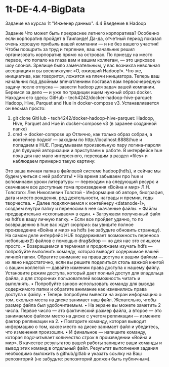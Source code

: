 # 1t-DE-4.4-BigData
Задание на курсах 1t "Инженер данных". 4.4 Введение в Hadoop

Задание
Что может быть прекраснее летнего корпоратива? Особенно если корпоратив пройдет в Таиланде! Да-да, отчетный период показал очень хорошую прибыль вашей компании — и не без вашего участия! Чтобы поощрить за труд и терпение, ваш начальник решил организовать корпоратив прямо на островах. По приезду на место первое, что попало на глаза вам и вашим коллегам, — это цирковое шоу слонов. Зрелище было замечательным, у вас возникла невольная ассоциация и вы воскликнули: «О, оживший Hadoop!». Что же, инициатива, как говорится, ложится на плечи инициатора. Теперь ваш начальник под двойным впечатлением поставил вам первоочередную задачу после отпуска — завести hadoop для задач вашей компании. 
Беремся за дело — и уже по традиции ищем нужный образ docker. Находим его здесь:  GitHub - tech4242/docker-hadoop-hive-parquet: Hadoop, Hive, Parquet and Hue in docker-compose v3.
Устанавливается он весьма просто:
1.	git clone  GitHub - tech4242/docker-hadoop-hive-parquet: Hadoop, Hive, Parquet and Hue in docker-compose v3 (в заранее созданной папке)
2.	cmd → docker-compose up
Отлично, как только образ собран, а контейнер поднят — заходим по http://localhost:8888/hue и попадаем в HUE. Придумываем произвольную пару логина-пароля для будущей авторизации и приступаем к работе. 
В интерфейсе hue пока для нас мало интересного, переходим в раздел «files» и наблюдаем примерно такую картину:
 
Это ваша личная папка в файловой системе hadoop(hdfs), и сейчас мы будем учиться с ней работать!
•	На время забываем про hue и вспоминаем уроки литературы — переходим на следующий ресурс и скачиваем все доступные тома произведения «Война и мир» Л.Н. Толстого:  Лев Николаевич Толстой - Информация об авторе, биография, дата и место рождения, род деятельности, награды и премии, годы творчества.
•	Далее подключаемся к контейнеру «datanode-1», создаем внутри папку и переносим в нее скачанные файлы.
•	Файлы предварительно «схлопываем» в один.
•	Загружаем полученный файл на hdfs в вашу личную папку.
•	Если все пройдет удачно, то по возвращению в hue вас ждет сюрприз: вы увидите полное произведение «Война и мир» на hdfs (не забудьте обновить страницу). На самом деле интерфейс HUE поддерживает возможность переноса небольших(!) файлов с помощью drag&drop — но для нас это слишком просто.
•	Возвращаемся в терминал и продолжаем изучать hdfs — попробуйте выполнить команду, которая
выводит содержимое вашей личной папки. Обратите внимание на права доступа к вашим
файлам — их явно недостаточно, если вы решите поделиться столь важной книгой с вашим коллегой — давайте изменим права доступа к нашему файлу. Установите режим доступа, который дает полный доступ для владельца файла, а для сторонних пользователей возможность читать и выполнять.
•	Попробуйте заново использовать команду для вывода содержимого папки и обратите
внимание как изменились права доступа к файлу.
•	Теперь попробуем вывести на экран информацию о том, сколько места на диске
занимает наш файл. Желательно, чтобы размер файла был удобочитаемым.
•	На экране вы можете заметить 2 числа. Первое число — это фактический размер файла,
а второе — это занимаемое файлом место на диске с учетом репликации — измените фактор репликации на 2.
•	Повторите команду, которая выводит информацию о том, какое место на диске
занимает файл и убедитесь, что изменения произошли.
•	И финальное — напишите команду, которая подсчитывает количество строк в произведении «Война и мир».
В качестве результатов вашей работы запишите ваши команды и вывод этих команд в отдельный файл.
Результат выполнения задания необходимо выложить в github/gitlab и указать ссылку на Ваш репозиторий (не забудьте: репозиторий должен быть публичным).

